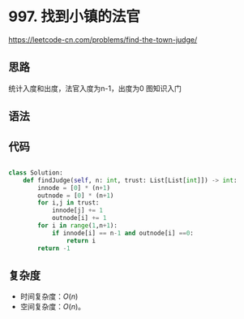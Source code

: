# 997. 找到小镇的法官
https://leetcode-cn.com/problems/find-the-town-judge/
## 思路
统计入度和出度，法官入度为n-1，出度为0
图知识入门
## 语法

## 代码
```python

class Solution:
    def findJudge(self, n: int, trust: List[List[int]]) -> int:
        innode = [0] * (n+1)
        outnode = [0] * (n+1)
        for i,j in trust:
            innode[j] += 1
            outnode[i] += 1
        for i in range(1,n+1):
            if innode[i] == n-1 and outnode[i] ==0:
                return i
        return -1
```

## 复杂度

- 时间复杂度：$O(n)$
- 空间复杂度：$O(n)$。
